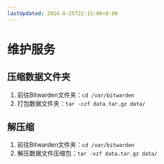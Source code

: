 ```yaml
---
lastUpdated: 2024-8-25T22:15:00+8:00
---
```


# 维护服务

## 压缩数据文件夹

1. 前往Bitwarden文件夹：```cd /var/bitwarden```
2. 打包数据文件夹：```tar -czf data.tar.gz data/```

## 解压缩

1. 前往Bitwarden文件夹：```cd /var/bitwarden```
2. 解压数据文件压缩包：```tar -xzf data.tar.gz data/```
